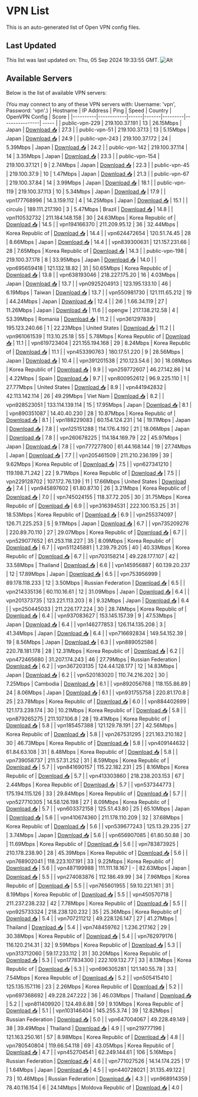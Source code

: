 # VPN List

This is an auto-generated list of Open VPN config files.

## Last Updated

This list was last updated on: Thu, 05 Sep 2024 19:33:55 GMT.
![Alt](https://repobeats.axiom.co/api/embed/186b98318ef1479477931607c1ad7d823f12451f.svg "Repobeats analytics image")

## Available Servers

Below is the list of available VPN servers:

(You may connect to any of these VPN servers with: Username: 'vpn', Password: 'vpn'.)
| Hostname | IP Address | Ping | Speed | Country | OpenVPN Config | Score |
|----------|------------|------|-------|---------|----------------| ----- |
| public-vpn-229 | 219.100.37.191 | 13 | 26.15Mbps | Japan | [Download 📥](./configs/server_0_JP.ovpn) | 27.3 |
| public-vpn-51 | 219.100.37.13 | 13 | 5.15Mbps | Japan | [Download 📥](./configs/server_1_JP.ovpn) | 24.9 |
| public-vpn-243 | 219.100.37.172 | 24 | 5.39Mbps | Japan | [Download 📥](./configs/server_2_JP.ovpn) | 24.2 |
| public-vpn-142 | 219.100.37.114 | 14 | 3.35Mbps | Japan | [Download 📥](./configs/server_3_JP.ovpn) | 23.3 |
| public-vpn-154 | 219.100.37.121 | 9 | 2.74Mbps | Japan | [Download 📥](./configs/server_4_JP.ovpn) | 22.3 |
| public-vpn-45 | 219.100.37.9 | 10 | 1.47Mbps | Japan | [Download 📥](./configs/server_5_JP.ovpn) | 21.3 |
| public-vpn-67 | 219.100.37.84 | 14 | 3.99Mbps | Japan | [Download 📥](./configs/server_6_JP.ovpn) | 18.1 |
| public-vpn-119 | 219.100.37.113 | 10 | 5.34Mbps | Japan | [Download 📥](./configs/server_7_JP.ovpn) | 17.9 |
| vpn177768996 | 14.3.159.112 | 4 | 14.25Mbps | Japan | [Download 📥](./configs/server_8_JP.ovpn) | 15.1 |
| circulo | 189.111.217.190 | 3 | 5.47Mbps | Brazil | [Download 📥](./configs/server_9_BR.ovpn) | 14.8 |
| vpn110532732 | 211.184.148.158 | 30 | 24.63Mbps | Korea Republic of | [Download 📥](./configs/server_10_KR.ovpn) | 14.5 |
| vpn194166370 | 211.209.95.12 | 36 | 32.44Mbps | Korea Republic of | [Download 📥](./configs/server_11_KR.ovpn) | 14.4 |
| vpn624472654 | 120.51.74.45 | 28 | 8.66Mbps | Japan | [Download 📥](./configs/server_12_JP.ovpn) | 14.4 |
| vpn839300631 | 121.157.231.66 | 28 | 7.65Mbps | Korea Republic of | [Download 📥](./configs/server_13_KR.ovpn) | 14.3 |
| public-vpn-198 | 219.100.37.178 | 8 | 33.95Mbps | Japan | [Download 📥](./configs/server_14_JP.ovpn) | 14.0 |
| vpn695659418 | 121.132.18.82 | 31 | 50.65Mbps | Korea Republic of | [Download 📥](./configs/server_15_KR.ovpn) | 13.8 |
| vpn638193046 | 218.227.175.20 | 16 | 4.03Mbps | Japan | [Download 📥](./configs/server_16_JP.ovpn) | 13.7 |
| vpn0925204913 | 123.195.133.10 | 46 | 6.19Mbps | Taiwan | [Download 📥](./configs/server_17_TW.ovpn) | 13.7 |
| vpn550981730 | 121.111.65.212 | 19 | 44.24Mbps | Japan | [Download 📥](./configs/server_18_JP.ovpn) | 12.4 |
| 2i6 | 1.66.34.119 | 27 | 11.26Mbps | Japan | [Download 📥](./configs/server_19_JP.ovpn) | 11.6 |
| opengw | 217.138.212.58 | 4 | 53.39Mbps | Romania | [Download 📥](./configs/server_20_RO.ovpn) | 11.2 |
| vpn361297839 | 195.123.240.66 | 1 | 22.23Mbps | United States | [Download 📥](./configs/server_21_US.ovpn) | 11.2 |
| vpn961061539 | 113.10.25.18 | 55 | 5.78Mbps | Korea Republic of | [Download 📥](./configs/server_22_KR.ovpn) | 11.1 |
| vpn619723404 | 221.155.194.168 | 29 | 8.24Mbps | Korea Republic of | [Download 📥](./configs/server_23_KR.ovpn) | 11.1 |
| vpn453390763 | 180.17.51.220 | 9 | 28.56Mbps | Japan | [Download 📥](./configs/server_24_JP.ovpn) | 10.4 |
| vpn391201538 | 210.123.54.6 | 30 | 18.08Mbps | Korea Republic of | [Download 📥](./configs/server_25_KR.ovpn) | 9.9 |
| vpn259772607 | 46.27.142.86 | 14 | 4.22Mbps | Spain | [Download 📥](./configs/server_26_ES.ovpn) | 9.7 |
| vpn800952612 | 96.9.225.110 | 1 | 27.77Mbps | United States | [Download 📥](./configs/server_27_US.ovpn) | 8.9 |
| vpn441942832 | 42.113.142.114 | 26 | 49.29Mbps | Viet Nam | [Download 📥](./configs/server_28_VN.ovpn) | 8.2 |
| vpn928523051 | 133.114.139.114 | 15 | 17.95Mbps | Japan | [Download 📥](./configs/server_29_JP.ovpn) | 8.1 |
| vpn890351087 | 14.40.40.230 | 28 | 10.87Mbps | Korea Republic of | [Download 📥](./configs/server_30_KR.ovpn) | 8.1 |
| vpn188229083 | 60.154.124.231 | 14 | 19.11Mbps | Japan | [Download 📥](./configs/server_31_JP.ovpn) | 7.8 |
| vpn125151288 | 114.176.4.192 | 21 | 18.06Mbps | Japan | [Download 📥](./configs/server_32_JP.ovpn) | 7.8 |
| vpn260678225 | 114.184.169.79 | 22 | 45.97Mbps | Japan | [Download 📥](./configs/server_33_JP.ovpn) | 7.8 |
| vpn777277800 | 61.44.168.144 | 19 | 27.74Mbps | Japan | [Download 📥](./configs/server_34_JP.ovpn) | 7.7 |
| vpn205461509 | 211.210.236.199 | 39 | 9.62Mbps | Korea Republic of | [Download 📥](./configs/server_35_KR.ovpn) | 7.5 |
| vpn627341210 | 119.198.71.242 | 22 | 9.71Mbps | Korea Republic of | [Download 📥](./configs/server_36_KR.ovpn) | 7.5 |
| vpn229128702 | 107.172.76.139 | 11 | 17.66Mbps | United States | [Download 📥](./configs/server_37_US.ovpn) | 7.4 |
| vpn945897602 | 61.80.87.10 | 26 | 3.21Mbps | Korea Republic of | [Download 📥](./configs/server_38_KR.ovpn) | 7.0 |
| vpn745024155 | 118.37.72.205 | 30 | 31.75Mbps | Korea Republic of | [Download 📥](./configs/server_39_KR.ovpn) | 6.9 |
| vpn316394531 | 222.100.153.25 | 31 | 18.53Mbps | Korea Republic of | [Download 📥](./configs/server_40_KR.ovpn) | 6.9 |
| vpn255374097 | 126.71.225.253 | 5 | 9.11Mbps | Japan | [Download 📥](./configs/server_41_JP.ovpn) | 6.7 |
| vpn735209276 | 220.89.70.110 | 27 | 29.07Mbps | Korea Republic of | [Download 📥](./configs/server_42_KR.ovpn) | 6.7 |
| vpn529077652 | 61.253.118.227 | 35 | 8.09Mbps | Korea Republic of | [Download 📥](./configs/server_43_KR.ovpn) | 6.7 |
| vpn511245881 | 1.239.79.205 | 40 | 40.33Mbps | Korea Republic of | [Download 📥](./configs/server_44_KR.ovpn) | 6.7 |
| vpn703158214 | 49.228.177.107 | 42 | 33.58Mbps | Thailand | [Download 📥](./configs/server_45_TH.ovpn) | 6.6 |
| vpn145956887 | 60.139.20.237 | 12 | 17.89Mbps | Japan | [Download 📥](./configs/server_46_JP.ovpn) | 6.5 |
| vpn753956999 | 89.178.118.233 | 12 | 3.50Mbps | Russian Federation | [Download 📥](./configs/server_47_RU.ovpn) | 6.5 |
| vpn214335136 | 60.110.16.61 | 12 | 31.09Mbps | Japan | [Download 📥](./configs/server_48_JP.ovpn) | 6.4 |
| vpn201373735 | 123.221.113.203 | 8 | 9.32Mbps | Japan | [Download 📥](./configs/server_49_JP.ovpn) | 6.4 |
| vpn250445033 | 211.226.177.224 | 30 | 28.74Mbps | Korea Republic of | [Download 📥](./configs/server_50_KR.ovpn) | 6.4 |
| vpn937083627 | 153.145.157.39 | 9 | 47.53Mbps | Japan | [Download 📥](./configs/server_51_JP.ovpn) | 6.4 |
| vpn146277853 | 126.114.135.208 | 3 | 41.34Mbps | Japan | [Download 📥](./configs/server_52_JP.ovpn) | 6.4 |
| vpn716692834 | 149.54.152.39 | 19 | 8.56Mbps | Japan | [Download 📥](./configs/server_53_JP.ovpn) | 6.3 |
| vpn889052586 | 220.78.181.178 | 28 | 12.31Mbps | Korea Republic of | [Download 📥](./configs/server_54_KR.ovpn) | 6.2 |
| vpn472465680 | 31.207.174.243 | 46 | 27.79Mbps | Russian Federation | [Download 📥](./configs/server_55_RU.ovpn) | 6.2 |
| vpn367203135 | 124.44.128.177 | 12 | 14.83Mbps | Japan | [Download 📥](./configs/server_56_JP.ovpn) | 6.2 |
| vpn520183020 | 110.74.216.202 | 30 | 7.25Mbps | Cambodia | [Download 📥](./configs/server_57_KH.ovpn) | 6.1 |
| vpn892056768 | 118.155.86.89 | 24 | 8.06Mbps | Japan | [Download 📥](./configs/server_58_JP.ovpn) | 6.1 |
| vpn931755758 | 220.81.170.8 | 25 | 23.78Mbps | Korea Republic of | [Download 📥](./configs/server_59_KR.ovpn) | 6.0 |
| vpn884402699 | 121.173.239.174 | 30 | 10.21Mbps | Korea Republic of | [Download 📥](./configs/server_60_KR.ovpn) | 5.8 |
| vpn879265275 | 211.107.106.8 | 28 | 19.41Mbps | Korea Republic of | [Download 📥](./configs/server_61_KR.ovpn) | 5.8 |
| vpn185457388 | 121.129.78.191 | 27 | 42.56Mbps | Korea Republic of | [Download 📥](./configs/server_62_KR.ovpn) | 5.8 |
| vpn267531295 | 221.163.210.182 | 30 | 46.73Mbps | Korea Republic of | [Download 📥](./configs/server_63_KR.ovpn) | 5.8 |
| vpn409144632 | 61.84.63.108 | 31 | 8.48Mbps | Korea Republic of | [Download 📥](./configs/server_64_KR.ovpn) | 5.8 |
| vpn739058737 | 211.57.31.252 | 31 | 8.59Mbps | Korea Republic of | [Download 📥](./configs/server_65_KR.ovpn) | 5.7 |
| vpn841690157 | 115.22.182.231 | 25 | 8.16Mbps | Korea Republic of | [Download 📥](./configs/server_66_KR.ovpn) | 5.7 |
| vpn413303860 | 218.238.203.153 | 67 | 2.44Mbps | Korea Republic of | [Download 📥](./configs/server_67_KR.ovpn) | 5.7 |
| vpn537344773 | 175.194.115.126 | 33 | 29.84Mbps | Korea Republic of | [Download 📥](./configs/server_68_KR.ovpn) | 5.7 |
| vpn527710305 | 14.58.126.198 | 27 | 8.09Mbps | Korea Republic of | [Download 📥](./configs/server_69_KR.ovpn) | 5.7 |
| vpn603372158 | 125.51.43.80 | 25 | 65.10Mbps | Japan | [Download 📥](./configs/server_70_JP.ovpn) | 5.6 |
| vpn410674360 | 211.178.110.209 | 32 | 37.68Mbps | Korea Republic of | [Download 📥](./configs/server_71_KR.ovpn) | 5.6 |
| vpn539677243 | 125.13.29.235 | 27 | 3.74Mbps | Japan | [Download 📥](./configs/server_72_JP.ovpn) | 5.6 |
| vpn656907085 | 61.80.50.88 | 30 | 11.69Mbps | Korea Republic of | [Download 📥](./configs/server_73_KR.ovpn) | 5.6 |
| vpn783873925 | 210.178.238.90 | 28 | 45.39Mbps | Korea Republic of | [Download 📥](./configs/server_74_KR.ovpn) | 5.6 |
| vpn768902041 | 118.223.107.191 | 33 | 9.22Mbps | Korea Republic of | [Download 📥](./configs/server_75_KR.ovpn) | 5.6 |
| vpn487199988 | 111.111.18.167 | - | 82.63Mbps | Japan | [Download 📥](./configs/server_76_JP.ovpn) | 5.5 |
| vpn274083876 | 112.186.49.99 | 34 | 7.96Mbps | Korea Republic of | [Download 📥](./configs/server_77_KR.ovpn) | 5.5 |
| vpn765601955 | 59.10.221.161 | 31 | 8.19Mbps | Korea Republic of | [Download 📥](./configs/server_78_KR.ovpn) | 5.5 |
| vpn450570718 | 211.237.238.232 | 42 | 7.78Mbps | Korea Republic of | [Download 📥](./configs/server_79_KR.ovpn) | 5.5 |
| vpn925733324 | 218.238.120.232 | 35 | 25.36Mbps | Korea Republic of | [Download 📥](./configs/server_80_KR.ovpn) | 5.4 |
| vpn707211212 | 49.228.126.147 | 27 | 41.27Mbps | Thailand | [Download 📥](./configs/server_81_TH.ovpn) | 5.4 |
| vpn748459762 | 1.236.217.162 | 29 | 30.38Mbps | Korea Republic of | [Download 📥](./configs/server_82_KR.ovpn) | 5.4 |
| vpn762979176 | 116.120.214.31 | 32 | 9.59Mbps | Korea Republic of | [Download 📥](./configs/server_83_KR.ovpn) | 5.3 |
| vpn313712060 | 59.17.233.112 | 31 | 30.20Mbps | Korea Republic of | [Download 📥](./configs/server_84_KR.ovpn) | 5.3 |
| vpn177834300 | 222.109.132.77 | 33 | 8.13Mbps | Korea Republic of | [Download 📥](./configs/server_85_KR.ovpn) | 5.3 |
| vpn696305281 | 121.140.55.78 | 33 | 7.54Mbps | Korea Republic of | [Download 📥](./configs/server_86_KR.ovpn) | 5.2 |
| vpn505415410 | 125.135.157.116 | 23 | 2.26Mbps | Korea Republic of | [Download 📥](./configs/server_87_KR.ovpn) | 5.2 |
| vpn697368692 | 49.228.247.222 | 36 | 46.03Mbps | Thailand | [Download 📥](./configs/server_88_TH.ovpn) | 5.2 |
| vpn811409920 | 124.49.6.88 | 59 | 9.10Mbps | Korea Republic of | [Download 📥](./configs/server_89_KR.ovpn) | 5.1 |
| vpn103146404 | 145.255.3.74 | 39 | 12.82Mbps | Russian Federation | [Download 📥](./configs/server_90_RU.ovpn) | 5.0 |
| vpn647004067 | 49.228.49.149 | 38 | 39.49Mbps | Thailand | [Download 📥](./configs/server_91_TH.ovpn) | 4.9 |
| vpn219777196 | 121.163.250.161 | 57 | 8.98Mbps | Korea Republic of | [Download 📥](./configs/server_92_KR.ovpn) | 4.8 |
| vpn780540804 | 119.66.54.118 | 69 | 43.05Mbps | Korea Republic of | [Download 📥](./configs/server_93_KR.ovpn) | 4.7 |
| vpn452704541 | 62.249.144.61 | 106 | 5.16Mbps | Russian Federation | [Download 📥](./configs/server_94_RU.ovpn) | 4.6 |
| vpn771027526 | 14.14.174.225 | 17 | 1.64Mbps | Japan | [Download 📥](./configs/server_95_JP.ovpn) | 4.5 |
| vpn440728021 | 31.135.49.122 | 73 | 10.46Mbps | Russian Federation | [Download 📥](./configs/server_96_RU.ovpn) | 4.3 |
| vpn968914359 | 78.40.116.154 | 6 | 24.14Mbps | Moldova Republic of | [Download 📥](./configs/server_97_MD.ovpn) | 4.0 |
